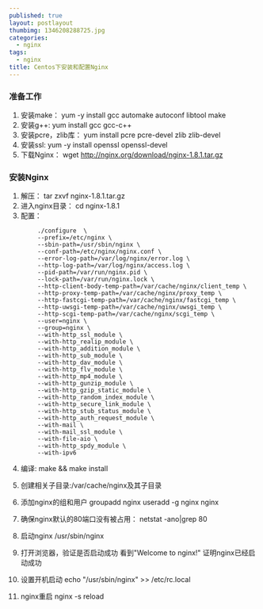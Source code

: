 ```yaml
---
published: true
layout: postlayout
thumbimg: 1346208288725.jpg
categories:
  - nginx
tags:
  - nginx
title: Centos下安装和配置Nginx
---
```


### 准备工作
  
  1.  安装make：
    	yum -y install gcc automake autoconf libtool make
  2. 安装g++:
    	yum install gcc gcc-c++
  3. 安装pcre，zlib库：
    	yum install pcre pcre-devel zlib zlib-devel
  4. 安装ssl:
    	yum -y install openssl openssl-devel
  5. 下载Nginx：
  		wget http://nginx.org/download/nginx-1.8.1.tar.gz
  
### 安装Nginx
  
  1. 解压：
		tar zxvf nginx-1.8.1.tar.gz
  2. 进入nginx目录：
		cd nginx-1.8.1
  3. 配置：
~~~~
	  	./configure  \
	    --prefix=/etc/nginx \
	    --sbin-path=/usr/sbin/nginx \
	    --conf-path=/etc/nginx/nginx.conf \
	    --error-log-path=/var/log/nginx/error.log \
	    --http-log-path=/var/log/nginx/access.log \
	    --pid-path=/var/run/nginx.pid \
	    --lock-path=/var/run/nginx.lock \
	    --http-client-body-temp-path=/var/cache/nginx/client_temp \
	    --http-proxy-temp-path=/var/cache/nginx/proxy_temp \
	    --http-fastcgi-temp-path=/var/cache/nginx/fastcgi_temp \
	    --http-uwsgi-temp-path=/var/cache/nginx/uwsgi_temp \
	    --http-scgi-temp-path=/var/cache/nginx/scgi_temp \
	    --user=nginx \
	    --group=nginx \
	    --with-http_ssl_module \
	    --with-http_realip_module \
	    --with-http_addition_module \
	    --with-http_sub_module \
	    --with-http_dav_module \
	    --with-http_flv_module \
	    --with-http_mp4_module \
	    --with-http_gunzip_module \
	    --with-http_gzip_static_module \
	    --with-http_random_index_module \
	    --with-http_secure_link_module \
	    --with-http_stub_status_module \
	    --with-http_auth_request_module \
	    --with-mail \
	    --with-mail_ssl_module \
	    --with-file-aio \
	    --with-http_spdy_module \
	    --with-ipv6
~~~~
  4. 编译:
		make && make install
  6. 创建相关子目录:/var/cache/nginx及其子目录
  7. 添加nginx的组和用户
	    groupadd nginx
	    useradd -g nginx nginx
  8. 确保nginx默认的80端口没有被占用：
    	netstat -ano|grep 80
    
  9. 启动nginx
    	/usr/sbin/nginx
  10. 打开浏览器，验证是否启动成功
    	看到"Welcome to nginx!" 证明nginx已经启动成功
  11. 设置开机启动
    	echo "/usr/sbin/nginx" >> /etc/rc.local
  12. nginx重启
  	nginx -s reload

